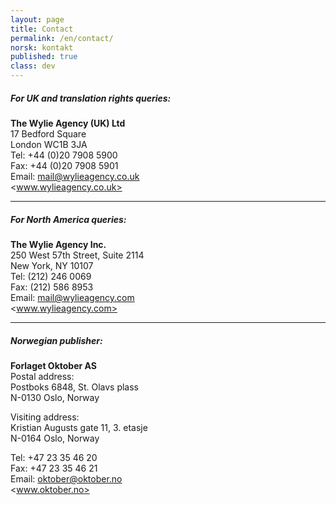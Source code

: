 ```yaml
---
layout: page
title: Contact
permalink: /en/contact/
norsk: kontakt
published: true
class: dev
---
```

##### For UK and translation rights queries:
**The Wylie Agency (UK) Ltd**  
17 Bedford Square  
London WC1B 3JA  
Tel: +44 (0)20 7908 5900  
Fax: +44 (0)20 7908 5901  
Email: <mail@wylieagency.co.uk>  
<www.wylieagency.co.uk>  

---

##### For North America queries:  
**The Wylie Agency Inc.**  
250 West 57th Street, Suite 2114  
New York, NY 10107  
Tel: (212) 246 0069  
Fax: (212) 586 8953  
Email: <mail@wylieagency.com>  
<www.wylieagency.com>  

---

##### Norwegian publisher:
**Forlaget Oktober AS**  
Postal address:  
Postboks 6848, St. Olavs plass    
N-0130 Oslo, Norway  

Visiting address:  
Kristian Augusts gate 11, 3. etasje  
N-0164 Oslo,  Norway  

Tel: +47 23 35 46 20  
Fax: +47 23 35 46 21  
Email: <oktober@oktober.no>  
<www.oktober.no>
